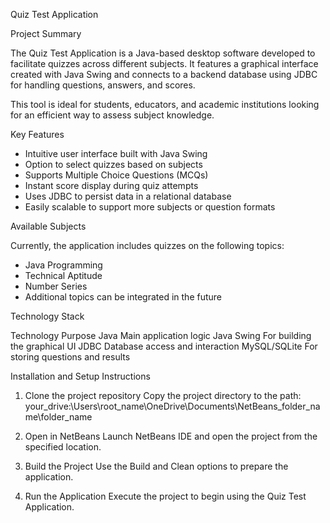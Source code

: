 Quiz Test Application

Project Summary

The Quiz Test Application is a Java-based desktop software developed to facilitate quizzes across different subjects. It features a graphical interface created with Java Swing and connects to a backend database using JDBC for handling questions, answers, and scores.

This tool is ideal for students, educators, and academic institutions looking for an efficient way to assess subject knowledge.

Key Features

* Intuitive user interface built with Java Swing
* Option to select quizzes based on subjects
* Supports Multiple Choice Questions (MCQs)
* Instant score display during quiz attempts
* Uses JDBC to persist data in a relational database
* Easily scalable to support more subjects or question formats

Available Subjects

Currently, the application includes quizzes on the following topics:

* Java Programming
* Technical Aptitude
* Number Series
* Additional topics can be integrated in the future

Technology Stack

Technology      Purpose
Java            Main application logic
Java Swing      For building the graphical UI
JDBC            Database access and interaction
MySQL/SQLite    For storing questions and results

Installation and Setup Instructions

1. Clone the project repository
   Copy the project directory to the path:
   your\_drive:\Users\root\_name\OneDrive\Documents\NetBeans\_folder\_name\folder\_name

2. Open in NetBeans
   Launch NetBeans IDE and open the project from the specified location.

3. Build the Project
   Use the Build and Clean options to prepare the application.

4. Run the Application
   Execute the project to begin using the Quiz Test Application.
